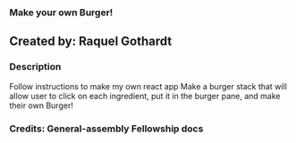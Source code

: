 ### Make your own Burger!

## Created by: Raquel Gothardt

### Description
Follow instructions to make my own react app
Make a burger stack that will allow user to click on each ingredient, put it in the burger pane, and make their own Burger!

### Credits: General-assembly Fellowship docs
